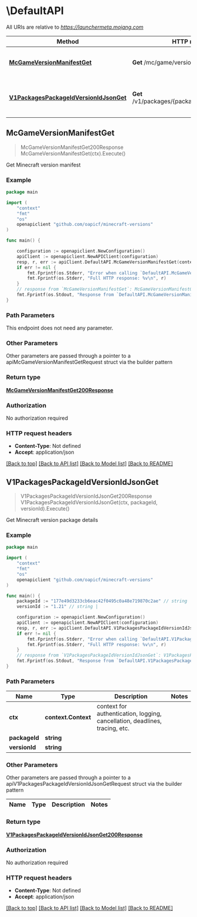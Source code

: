 # \DefaultAPI

All URIs are relative to *https://launchermeta.mojang.com*

Method | HTTP request | Description
------------- | ------------- | -------------
[**McGameVersionManifestGet**](DefaultAPI.md#McGameVersionManifestGet) | **Get** /mc/game/version_manifest | Get Minecraft version manifest
[**V1PackagesPackageIdVersionIdJsonGet**](DefaultAPI.md#V1PackagesPackageIdVersionIdJsonGet) | **Get** /v1/packages/{packageId}/{versionId}.json | Get Minecraft version package details



## McGameVersionManifestGet

> McGameVersionManifestGet200Response McGameVersionManifestGet(ctx).Execute()

Get Minecraft version manifest

### Example

```go
package main

import (
	"context"
	"fmt"
	"os"
	openapiclient "github.com/oapicf/minecraft-versions"
)

func main() {

	configuration := openapiclient.NewConfiguration()
	apiClient := openapiclient.NewAPIClient(configuration)
	resp, r, err := apiClient.DefaultAPI.McGameVersionManifestGet(context.Background()).Execute()
	if err != nil {
		fmt.Fprintf(os.Stderr, "Error when calling `DefaultAPI.McGameVersionManifestGet``: %v\n", err)
		fmt.Fprintf(os.Stderr, "Full HTTP response: %v\n", r)
	}
	// response from `McGameVersionManifestGet`: McGameVersionManifestGet200Response
	fmt.Fprintf(os.Stdout, "Response from `DefaultAPI.McGameVersionManifestGet`: %v\n", resp)
}
```

### Path Parameters

This endpoint does not need any parameter.

### Other Parameters

Other parameters are passed through a pointer to a apiMcGameVersionManifestGetRequest struct via the builder pattern


### Return type

[**McGameVersionManifestGet200Response**](McGameVersionManifestGet200Response.md)

### Authorization

No authorization required

### HTTP request headers

- **Content-Type**: Not defined
- **Accept**: application/json

[[Back to top]](#) [[Back to API list]](../README.md#documentation-for-api-endpoints)
[[Back to Model list]](../README.md#documentation-for-models)
[[Back to README]](../README.md)


## V1PackagesPackageIdVersionIdJsonGet

> V1PackagesPackageIdVersionIdJsonGet200Response V1PackagesPackageIdVersionIdJsonGet(ctx, packageId, versionId).Execute()

Get Minecraft version package details

### Example

```go
package main

import (
	"context"
	"fmt"
	"os"
	openapiclient "github.com/oapicf/minecraft-versions"
)

func main() {
	packageId := "177e49d3233cb6eac42f0495c0a48e719870c2ae" // string | 
	versionId := "1.21" // string | 

	configuration := openapiclient.NewConfiguration()
	apiClient := openapiclient.NewAPIClient(configuration)
	resp, r, err := apiClient.DefaultAPI.V1PackagesPackageIdVersionIdJsonGet(context.Background(), packageId, versionId).Execute()
	if err != nil {
		fmt.Fprintf(os.Stderr, "Error when calling `DefaultAPI.V1PackagesPackageIdVersionIdJsonGet``: %v\n", err)
		fmt.Fprintf(os.Stderr, "Full HTTP response: %v\n", r)
	}
	// response from `V1PackagesPackageIdVersionIdJsonGet`: V1PackagesPackageIdVersionIdJsonGet200Response
	fmt.Fprintf(os.Stdout, "Response from `DefaultAPI.V1PackagesPackageIdVersionIdJsonGet`: %v\n", resp)
}
```

### Path Parameters


Name | Type | Description  | Notes
------------- | ------------- | ------------- | -------------
**ctx** | **context.Context** | context for authentication, logging, cancellation, deadlines, tracing, etc.
**packageId** | **string** |  | 
**versionId** | **string** |  | 

### Other Parameters

Other parameters are passed through a pointer to a apiV1PackagesPackageIdVersionIdJsonGetRequest struct via the builder pattern


Name | Type | Description  | Notes
------------- | ------------- | ------------- | -------------



### Return type

[**V1PackagesPackageIdVersionIdJsonGet200Response**](V1PackagesPackageIdVersionIdJsonGet200Response.md)

### Authorization

No authorization required

### HTTP request headers

- **Content-Type**: Not defined
- **Accept**: application/json

[[Back to top]](#) [[Back to API list]](../README.md#documentation-for-api-endpoints)
[[Back to Model list]](../README.md#documentation-for-models)
[[Back to README]](../README.md)

